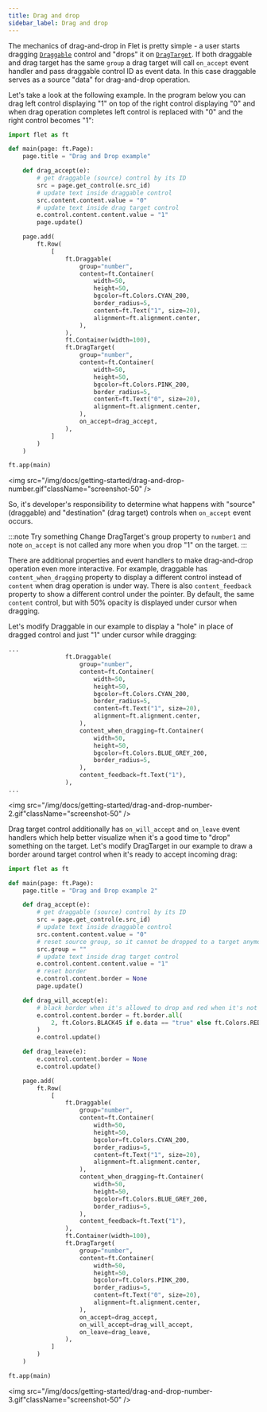 ```yaml
---
title: Drag and drop
sidebar_label: Drag and drop
---
```


The mechanics of drag-and-drop in Flet is pretty simple - a user starts dragging [`Draggable`](/docs/controls/draggable) control and "drops" it on [`DragTarget`](/docs/controls/dragtarget). If both draggable and drag target has the same `group` a drag target will call `on_accept` event handler and pass draggable control ID as event data. In this case draggable serves as a source "data" for drag-and-drop operation.

Let's take a look at the following example. In the program below you can drag left control displaying "1" on top of the right control displaying "0" and when drag operation completes left control is replaced with "0" and the right control becomes "1":

```python
import flet as ft

def main(page: ft.Page):
    page.title = "Drag and Drop example"

    def drag_accept(e):
        # get draggable (source) control by its ID
        src = page.get_control(e.src_id)
        # update text inside draggable control
        src.content.content.value = "0"
        # update text inside drag target control
        e.control.content.content.value = "1"
        page.update()

    page.add(
        ft.Row(
            [
                ft.Draggable(
                    group="number",
                    content=ft.Container(
                        width=50,
                        height=50,
                        bgcolor=ft.Colors.CYAN_200,
                        border_radius=5,
                        content=ft.Text("1", size=20),
                        alignment=ft.alignment.center,
                    ),
                ),
                ft.Container(width=100),
                ft.DragTarget(
                    group="number",
                    content=ft.Container(
                        width=50,
                        height=50,
                        bgcolor=ft.Colors.PINK_200,
                        border_radius=5,
                        content=ft.Text("0", size=20),
                        alignment=ft.alignment.center,
                    ),
                    on_accept=drag_accept,
                ),
            ]
        )
    )

ft.app(main)
```

<img src="/img/docs/getting-started/drag-and-drop-number.gif"className="screenshot-50" />

So, it's developer's responsibility to determine what happens with "source" (draggable) and "destination" (drag target) controls when `on_accept` event occurs.

:::note Try something
Change DragTarget's group property to `number1` and note `on_accept` is not called any more when you drop "1" on the target.
:::

There are additional properties and event handlers to make drag-and-drop operation even more interactive. For example, draggable has `content_when_dragging` property to display a different control instead of `content` when drag operation is under way. There is also `content_feedback` property to show a different control under the pointer. By default, the same `content` control, but with 50% opacity is displayed under cursor when dragging.

Let's modify Draggable in our example to display a "hole" in place of dragged control and just "1" under cursor while dragging:

```python
...
                ft.Draggable(
                    group="number",
                    content=ft.Container(
                        width=50,
                        height=50,
                        bgcolor=ft.Colors.CYAN_200,
                        border_radius=5,
                        content=ft.Text("1", size=20),
                        alignment=ft.alignment.center,
                    ),
                    content_when_dragging=ft.Container(
                        width=50,
                        height=50,
                        bgcolor=ft.Colors.BLUE_GREY_200,
                        border_radius=5,
                    ),
                    content_feedback=ft.Text("1"),
                ),
...
```

<img src="/img/docs/getting-started/drag-and-drop-number-2.gif"className="screenshot-50" />

Drag target control additionally has `on_will_accept` and `on_leave` event handlers which help better visualize when it's a good time to "drop" something on the target. Let's modify DragTarget in our example to draw a border around target control when it's ready to accept incoming drag:

```python
import flet as ft

def main(page: ft.Page):
    page.title = "Drag and Drop example 2"

    def drag_accept(e):
        # get draggable (source) control by its ID
        src = page.get_control(e.src_id)
        # update text inside draggable control
        src.content.content.value = "0"
        # reset source group, so it cannot be dropped to a target anymore
        src.group = ""
        # update text inside drag target control
        e.control.content.content.value = "1"
        # reset border
        e.control.content.border = None
        page.update()

    def drag_will_accept(e):
        # black border when it's allowed to drop and red when it's not
        e.control.content.border = ft.border.all(
            2, ft.Colors.BLACK45 if e.data == "true" else ft.Colors.RED
        )
        e.control.update()

    def drag_leave(e):
        e.control.content.border = None
        e.control.update()

    page.add(
        ft.Row(
            [
                ft.Draggable(
                    group="number",
                    content=ft.Container(
                        width=50,
                        height=50,
                        bgcolor=ft.Colors.CYAN_200,
                        border_radius=5,
                        content=ft.Text("1", size=20),
                        alignment=ft.alignment.center,
                    ),
                    content_when_dragging=ft.Container(
                        width=50,
                        height=50,
                        bgcolor=ft.Colors.BLUE_GREY_200,
                        border_radius=5,
                    ),
                    content_feedback=ft.Text("1"),
                ),
                ft.Container(width=100),
                ft.DragTarget(
                    group="number",
                    content=ft.Container(
                        width=50,
                        height=50,
                        bgcolor=ft.Colors.PINK_200,
                        border_radius=5,
                        content=ft.Text("0", size=20),
                        alignment=ft.alignment.center,
                    ),
                    on_accept=drag_accept,
                    on_will_accept=drag_will_accept,
                    on_leave=drag_leave,
                ),
            ]
        )
    )

ft.app(main)
```

<img src="/img/docs/getting-started/drag-and-drop-number-3.gif"className="screenshot-50" />
